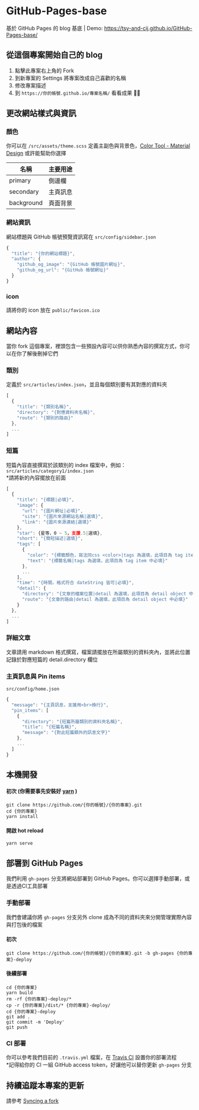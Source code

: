 # GitHub-Pages-base
基於 GitHub Pages 的 blog 基底 | Demo: https://tsy-and-cij.github.io/GitHub-Pages-base/


## 從這個專案開始自己的 blog
1. 點擊此專案右上角的 Fork
2. 到新專案的 Settings 將專案改成自己喜歡的名稱
3. 修改專案描述
4. 到 `https://你的帳號.github.io/專案名稱/` 看看成果 🙌🏻


## 更改網站樣式與資訊

### 顏色
你可以在 `/src/assets/theme.scss` 定義主副色與背景色，[Color Tool - Material Design](https://material.io/tools/color/#!/?view.left=0&view.right=0) 或許能幫助你選擇

| 名稱        | 主要用途 |
|------------|---------|
| primary    | 側邊欄   |  
| secondary  | 主頁訊息 |
| background | 頁面背景 |

### 網站資訊
網站標題與 GitHub 帳號預覽資訊寫在 `src/config/sidebar.json`
```javascript
{
  "title": "{你的網站標題}",
  "author": {
    "github_og_image": "{GitHub 帳號圖片網址}",
    "github_og_url": "{GitHub 帳號網址}"
  }
}
```

### icon
請將你的 icon 放在 `public/favicon.ico`


## 網站內容
當你 fork 這個專案，裡頭包含一些預設內容可以供你熟悉內容的撰寫方式，你可以在你了解後刪掉它們

### 類別
定義於 `src/articles/index.json`，並且每個類別要有其對應的資料夾
```javascript
[
  {
    "title": "{類別名稱}",
    "directory": "{對應資料夾名稱}",
    "route": "{類別的路由}"
  },
  ...
]
```

### 短篇
短篇內容直接撰寫於該類別的 index 檔案中，例如： `src/articles/category1/index.json`  
*請將新的內容擺放在前面
```javascript
[
  {
    "title": "{標題|必填}",
    "image": {
      "url": "{圖片網址|必填}",
      "site": "{圖片來源網站名稱|選填}",
      "link": "{圖片來源連結|選填}"
    },
    "star": {星等，0 ~ 5，支援.5|選填},
    "short": "{簡短描述|選填}",
    "tags": [
      {
        "color": "{標籤顏色，寫法同css <color>|tags 為選填，此項目為 tag item 中必填}",
        "text": "{標籤名稱|tags 為選填，此項目為 tag item 中必填}"
      },
      ...
    ],
    "time": "{時間，格式符合 dateString 皆可|必填}",
    "detail": {
      "directory": "{文章的檔案位置|detail 為選填，此項目為 detail object 中必填}",
      "route": "{文章的路由|detail 為選填，此項目為 detail object 中必填}"
    }
  },
  ...
]
```

### 詳細文章
文章請用 markdown 格式撰寫，檔案請擺放在所屬類別的資料夾內，並將此位置記錄於對應短篇的 detail.directory 欄位

### 主頁訊息與 Pin items
`src/config/home.json`
```javascript
{
  "message": "{主頁訊息，支援用<br>換行}",
  "pin_items": [
    {
      "directory": "{短篇所屬類別的資料夾名稱}",
      "title": "{短篇名稱}",
      "message": "{對此短篇額外的訊息文字}"
    },
    ...
  ]
}
```


## 本機開發

#### 初次 (你需要事先安裝好 [yarn](https://yarnpkg.com/lang/en/) )
```shell
git clone https://github.com/{你的帳號}/{你的專案}.git
cd {你的專案}
yarn install
```

#### 開啟 hot reload
```shell
yarn serve
```


## 部署到 GitHub Pages
我們利用 `gh-pages` 分支將網站部署到 GitHub Pages。你可以選擇手動部署，或是透過CI工具部署

### 手動部署
我們會建議你將 `gh-pages` 分支另外 clone 成為不同的資料夾來分開管理實際內容與打包後的檔案

#### 初次
```shell
git clone https://github.com/{你的帳號}/{你的專案}.git -b gh-pages {你的專案}-deploy
```

#### 後續部署
```shell
cd {你的專案}
yarn build
rm -rf {你的專案}-deploy/*
cp -r {你的專案}/dist/* {你的專案}-deploy/
cd {你的專案}-deploy
git add .
git commit -m 'Deploy'
git push
```

### CI 部署
你可以參考我們目前的 `.travis.yml` 檔案，在 [Travis CI](https://travis-ci.org/) 設置你的部署流程   
*記得給你的 CI 一組 GitHub access token，好讓他可以替你更新 `gh-pages` 分支


## 持續追蹤本專案的更新
請參考 [Syncing a fork](https://help.github.com/articles/syncing-a-fork/)
